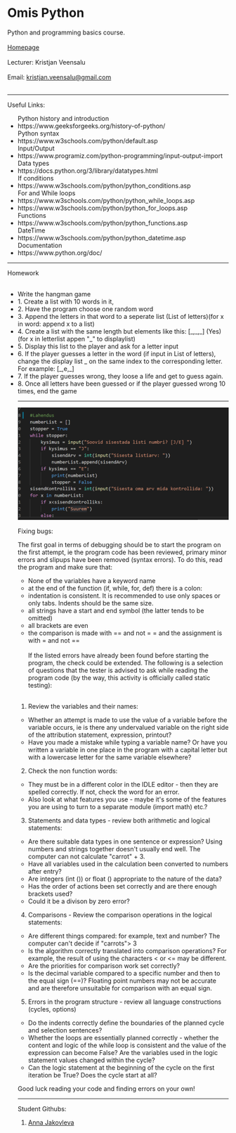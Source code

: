 # Omis Python
Python and programming basics course.
<br></br>
<a href="https://www.omis.ee/course/python-2503-3004-40-kr_eesti/">Homepage</a>
<br></br>
Lecturer: Kristjan Veensalu
<br></br>
Email: kristjan.veensalu@gmail.com
<br></br>

<hr></hr>
Useful Links:
<ul>
	Python history and introduction
	<li>https://www.geeksforgeeks.org/history-of-python/</li>
	Python syntax
	<li>https://www.w3schools.com/python/default.asp</li>
	Input/Output
	<li>https://www.programiz.com/python-programming/input-output-import</li>
	Data types
	<li>https://docs.python.org/3/library/datatypes.html</li>
	If conditions
	<li>https://www.w3schools.com/python/python_conditions.asp</li>
	For and While loops
	<li>https://www.w3schools.com/python/python_while_loops.asp</li>
	<li>https://www.w3schools.com/python/python_for_loops.asp</li>
	Functions
	<li>https://www.w3schools.com/python/python_functions.asp</li>
	DateTime
	<li>https://www.w3schools.com/python/python_datetime.asp</li>
	Documentation
	<li>https://www.python.org/doc/</li>
</ul>
<hr></hr>
Homework
<br></br>
<ul>
	<li>Write the hangman game</li>
	<li>1. Create a list with 10 words in it,</li>
	<li>2. Have the program choose one random word</li>
	<li>3. Append the letters in that word to a seperate list (List of letters)(for x in word: append x to a list)</li>
	<li>4. Create a list with the same length but elements like this: [_,_,_] (Yes) (for x in letterlist appen "_" to displaylist)</li>
	<li>5. Display this list to the player and ask for a letter input</li>
	<li>6. If the player guesses a letter in the word (if input in List of letters), change the display list _ on the same index to the corresponding letter. For example: [_,e,_]</li>
	<li>7. If the player guesses wrong, they loose a life and get to guess again.</li>	
	<li>8. Once all letters have been guessed or if the player guessed wrong 10 times, end the game</li>
<hr></hr>

![Pilt pythoni koodist](/assets/pilt.png)

Fixing bugs: 

The first goal in terms of debugging should be to start the program on the first attempt, ie the program code has been reviewed,
primary minor errors and slipups have been removed (syntax errors). To do this, read the program and make sure that:

- None of the variables have a keyword name
- at the end of the function (if, while, for, def) there is a colon:
- indentation is consistent. It is recommended to use only spaces or only tabs. Indents should be the same size.
- all strings have a start and end symbol (the latter tends to be omitted)
- all brackets are even
- the comparison is made with == and not = = and the assignment is with = and not ==
<br></br>
If the listed errors have already been found before starting the program, the check could be extended.
The following is a selection of questions that the tester is advised to ask while reading the program code
(by the way, this activity is officially called static testing):
<br></br>

1. Review the variables and their names:
- Whether an attempt is made to use the value of a variable before the variable occurs, ie is there any undervalued
variable on the right side of the attribution statement, expression, printout?
- Have you made a mistake while typing a variable name? Or have you written a variable in one place in the program
with a capital letter but with a lowercase letter for the same variable elsewhere?

2. Check the non function words:
- They must be in a different color in the IDLE editor - then they are spelled correctly. If not, check the word for an error.
- Also look at what features you use - maybe it's some of the features you are using to turn to a separate module (import math) etc.?

3. Statements and data types - review both arithmetic and logical statements:
- Are there suitable data types in one sentence or expression? Using numbers and strings together
doesn't usually end well. The computer can not calculate "carrot" + 3.
- Have all variables used in the calculation been converted to numbers after entry?
- Are integers (int ()) or float () appropriate to the nature of the data?
- Has the order of actions been set correctly and are there enough brackets used?
- Could it be a divison by zero error?

4. Comparisons - Review the comparison operations in the logical statements:
- Are different things compared: for example, text and number? The computer can't decide if "carrots"> 3
- Is the algorithm correctly translated into comparison operations? For example, the result of using the characters < or <= may be different.
- Are the priorities for comparison work set correctly?
- Is the decimal variable compared to a specific number and then to the equal sign (==)?
Floating point numbers may not be accurate and are therefore unsuitable for comparison with an equal sign.


5. Errors in the program structure - review all language constructions (cycles, options)
- Do the indents correctly define the boundaries of the planned cycle and selection sentences?
- Whether the loops are essentially planned correctly - whether the content and logic of the while loop
is consistent and the value of the expression can become False? Are the variables used in the logic statement
values ​​changed within the cycle?
- Can the logic statement at the beginning of the cycle on the first iteration be True? Does the cycle start at all?

Good luck reading your code and finding errors on your own!

<hr></hr>
Student Githubs:
<ol>
	<li><a href="*">Anna Jakovleva</a></li>
</ol>

